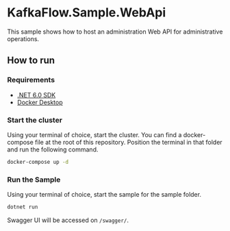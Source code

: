 # KafkaFlow.Sample.WebApi

This sample shows how to host an administration Web API for administrative operations.

## How to run

### Requirements

-   [.NET 6.0 SDK](https://dotnet.microsoft.com/en-us/download/dotnet/6.0)
-   [Docker Desktop](https://www.docker.com/products/docker-desktop/)

### Start the cluster

Using your terminal of choice, start the cluster.
You can find a docker-compose file at the root of this repository. 
Position the terminal in that folder and run the following command.

```bash
docker-compose up -d
```

### Run the Sample

Using your terminal of choice, start the sample for the sample folder.

```bash
dotnet run
```

Swagger UI will be accessed on `/swagger/`.
